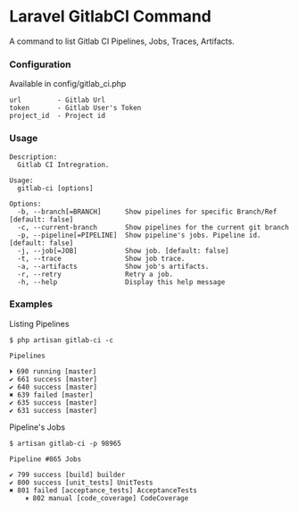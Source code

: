 # Laravel GitlabCI Command

A command to list Gitlab CI Pipelines, Jobs, Traces, Artifacts.

### Configuration

Available in config/gitlab_ci.php

    url         - Gitlab Url
    token       - Gitlab User's Token
    project_id  - Project id

### Usage

    Description:
      Gitlab CI Intregration.

    Usage:
      gitlab-ci [options]

    Options:
      -b, --branch[=BRANCH]      Show pipelines for specific Branch/Ref [default: false]
      -c, --current-branch       Show pipelines for the current git branch
      -p, --pipeline[=PIPELINE]  Show pipeline's jobs. Pipeline id. [default: false]
      -j, --job[=JOB]            Show job. [default: false]
      -t, --trace                Show job trace.
      -a, --artifacts            Show job's artifacts.
      -r, --retry                Retry a job.
      -h, --help                 Display this help message

### Examples

Listing Pipelines

    $ php artisan gitlab-ci -c

    Pipelines

    ⏵ 690 running [master]
    ✔ 661 success [master]
    ✔ 640 success [master]
    ✖ 639 failed [master]
    ✔ 635 success [master]
    ✔ 631 success [master]

Pipeline's Jobs

    $ artisan gitlab-ci -p 98965

    Pipeline #865 Jobs

    ✔ 799 success [build] builder
    ✔ 800 success [unit_tests] UnitTests
    ✖ 801 failed [acceptance_tests] AcceptanceTests
        ⏸ 802 manual [code_coverage] CodeCoverage





